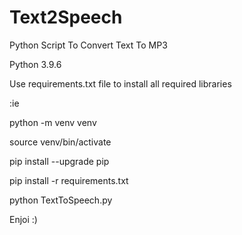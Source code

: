 # Text2Speech 
Python Script To Convert Text To MP3 
 
Python 3.9.6  
 
Use requirements.txt file to install all required libraries 
 
 
:ie 
 
python -m venv venv 

source venv/bin/activate 

pip install --upgrade pip 

pip install -r requirements.txt  

python TextToSpeech.py 
 
 
Enjoi :) 
